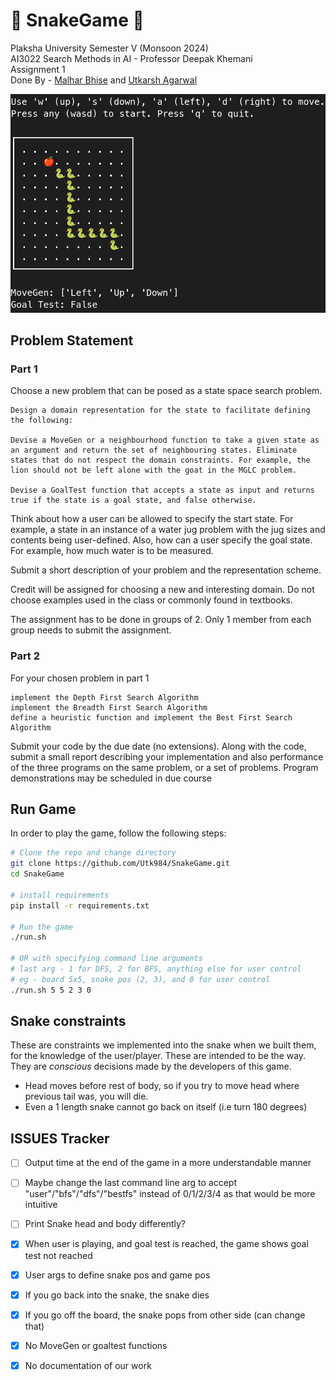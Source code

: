 # 🐍 SnakeGame 🐍

Plaksha University Semester V (Monsoon 2024)  
AI3022 Search Methods in AI - Professor Deepak Khemani  
Assignment 1  
Done By - [Malhar Bhise](https://github.com/coolperson111) and [Utkarsh Agarwal](https://github.com/Utk984)  

![image of snake game in action](snake.png "Snake in action!")

## Problem Statement

### Part 1

Choose a new problem that can be posed as a state space search problem.

    Design a domain representation for the state to facilitate defining the following:

    Devise a MoveGen or a neighbourhood function to take a given state as an argument and return the set of neighbouring states. Eliminate states that do not respect the domain constraints. For example, the lion should not be left alone with the goat in the MGLC problem.

    Devise a GoalTest function that accepts a state as input and returns true if the state is a goal state, and false otherwise.

Think about how a user can be allowed to specify the start state. For example, a state in an instance of a water jug problem with the jug sizes and contents being user-defined. Also, how can a user specify the goal state. For example, how much water is to be measured.

Submit a short description of your problem and the representation scheme.

Credit will be assigned for choosing a new and interesting domain. Do not choose examples used in the class or commonly found in textbooks.

The assignment has to be done in groups of 2. Only 1 member from each group needs to submit the assignment.


### Part 2

For your chosen problem in part 1

    implement the Depth First Search Algorithm
    implement the Breadth First Search Algorithm
    define a heuristic function and implement the Best First Search Algorithm

Submit your code by the due date (no extensions). Along with the code, submit a small report describing your implementation and also performance of the three programs on the same problem, or a set of problems. Program demonstrations may be scheduled in due course


## Run Game

In order to play the game, follow the following steps:

```bash
# Clone the repo and change directory
git clone https://github.com/Utk984/SnakeGame.git
cd SnakeGame

# install requirements
pip install -r requirements.txt

# Run the game
./run.sh

# OR with specifying command line arguments
# last arg - 1 for DFS, 2 for BFS, anything else for user control
# eg - board 5x5, snake pos (2, 3), and 0 for user control
./run.sh 5 5 2 3 0
```


## Snake constraints

These are constraints we implemented into the snake when we built them, for the knowledge of the user/player. These are intended to be the way. They are *conscious* decisions made by the developers of this game.

- Head moves before rest of body, so if you try to move head where previous tail was, you will die.
- Even a 1 length snake cannot go back on itself (i.e turn 180 degrees)


## ISSUES Tracker

- [ ] Output time at the end of the game in a more understandable manner
- [ ] Maybe change the last command line arg to accept "user"/"bfs"/"dfs"/"bestfs" instead of 0/1/2/3/4 as that would be more intuitive
- [ ] Print Snake head and body differently?

- [x] When user is playing, and goal test is reached, the game shows goal test not reached
- [x] User args to define snake pos and game pos
- [x] If you go back into the snake, the snake dies
- [x] If you go off the board, the snake pops from other side (can change that)
- [x] No MoveGen or goaltest functions
- [x] No documentation of our work
